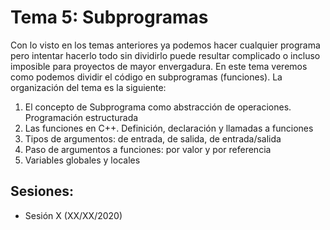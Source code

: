 # Tema 5: Subprogramas

Con lo visto en los temas anteriores ya podemos hacer cualquier programa pero intentar hacerlo todo sin dividirlo puede resultar complicado o incluso imposible para proyectos de mayor envergadura. En este tema veremos como podemos dividir el código en subprogramas (funciones). La organización del tema es la siguiente:

1. El concepto de Subprograma como abstracción de operaciones. Programación estructurada
2. Las funciones en C++. Definición, declaración y llamadas a funciones
3. Tipos de argumentos: de entrada, de salida, de entrada/salida
4. Paso de argumentos a funciones: por valor y por referencia
5. Variables globales y locales

## Sesiones:
* Sesión X (XX/XX/2020)
